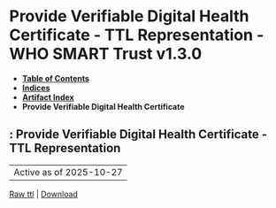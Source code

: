 # Provide Verifiable Digital Health Certificate - TTL Representation - WHO SMART Trust v1.3.0

* [**Table of Contents**](toc.md)
* [**Indices**](indices.md)
* [**Artifact Index**](artifacts.md)
* **Provide Verifiable Digital Health Certificate**

## : Provide Verifiable Digital Health Certificate - TTL Representation

| |
| :--- |
| Active as of 2025-10-27 |

[Raw ttl](Requirements-ProvideVDHC.ttl) | [Download](Requirements-ProvideVDHC.ttl)

